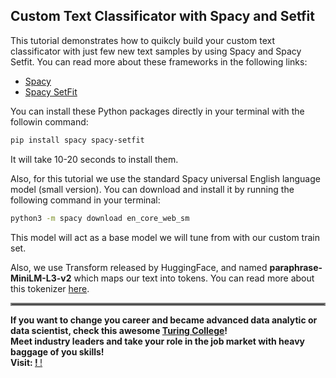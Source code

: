 <h2>Custom Text Classificator with Spacy and Setfit</h2>

<p>This tutorial demonstrates how to quikcly build your custom text classificator with just few new text samples by using Spacy and Spacy Setfit.
You can read more about these frameworks in the following links:
</p>
<ul>
<li><a href="https://spacy.io/">Spacy</a></li>
<li><a href="https://github.com/huggingface/setfit">Spacy SetFit</a></li>
</ul>

<p>You can install these Python packages directly in your terminal with the followin command:</p>

```bash
pip install spacy spacy-setfit
```
<p>It will take 10-20 seconds to install them.</p>

<p>Also, for this tutorial we use the standard Spacy universal English language model (small version). You can download and install it by running the following command in your terminal:</p>

```bash
python3 -m spacy download en_core_web_sm
```

<p>This model will act as a base model we will tune from with our custom train set.</p>

<p>Also, we use Transform released by HuggingFace, and named <b>paraphrase-MiniLM-L3-v2</b> which maps our text into tokens. You can read more about this tokenizer <a href="https://huggingface.co/sentence-transformers/paraphrase-MiniLM-L3-v2">here</a>.</p>

<hr style="border:2px solid gray">

<p><b>If you want to change you career and became advanced data analytic or data scientist, check this awesome <a href="https://turingcollege.org/DataScienceGarage">Turing College</a>!<br>
Meet industry leaders and take your role in the job market with heavy baggage of you skills!<br>
Visit: <a href="https://turingcollege.org/DataScienceGarage"https://turingcollege.org/DataScienceGarage</a>!
</b>!</p>
